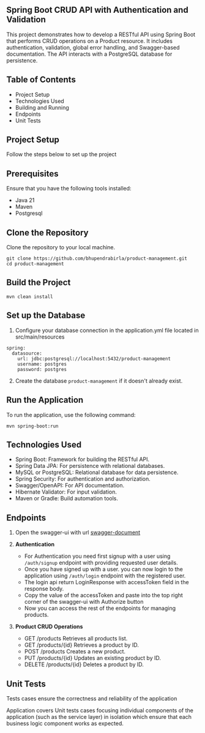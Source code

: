 Spring Boot CRUD API with Authentication and Validation
-------------
This project demonstrates how to develop a RESTful API using Spring Boot that performs CRUD operations on a Product
resource. It includes authentication, validation, global error handling, and Swagger-based documentation. The API
interacts with a PostgreSQL database for persistence.


Table of Contents
-----

- Project Setup
- Technologies Used
- Building and Running
- Endpoints
- Unit Tests

Project Setup
--
Follow the steps below to set up the project

Prerequisites
--
Ensure that you have the following tools installed:

- Java 21
- Maven
- Postgresql

Clone the Repository
---
Clone the repository to your local machine.
```
git clone https://github.com/bhupendrabirla/product-management.git
cd product-management
```

Build the Project
---
```mvn clean install```

Set up the Database
---

1. Configure your database connection in the application.yml file located in src/main/resources

```
spring:
  datasource:
    url: jdbc:postgresql://localhost:5432/product-management
    username: postgres
    password: postgres
```

2. Create the database ```product-management``` if it doesn't already exist.

Run the Application
----
To run the application, use the following command:

```mvn spring-boot:run```

Technologies Used
---

- Spring Boot: Framework for building the RESTful API.
- Spring Data JPA: For persistence with relational databases.
- MySQL or PostgreSQL: Relational database for data persistence.
- Spring Security: For authentication and authorization.
- Swagger/OpenAPI: For API documentation.
- Hibernate Validator: For input validation.
- Maven or Gradle: Build automation tools.

Endpoints
--
1. Open the swagger-ui with url [swagger-document](http://localhost:8080/swagger-ui/index.html)
2. **Authentication**
   - For Authentication you need first signup with a user using `/auth/signup` endpoint with providing requested user details.
   - Once you have signed up with a user. you can now login to the application using `/auth/login` endpoint with the registered user.
   - The login api return LoginResponse with accessToken field in the response body.
   - Copy the value of the accessToken and paste into the top right corner of the swagger-ui with Authorize button
   - Now you can access the rest of the endpoints for managing products.
3. **Product CRUD Operations**

   - GET /products Retrieves all products list.
   - GET /products/{id} Retrieves a product by ID.
   - POST /products Creates a new product.
   - PUT /products/{id} Updates an existing product by ID.
   - DELETE /products/{id} Deletes a product by ID.

Unit Tests
---
Tests cases ensure the correctness and reliability of the application

Application covers Unit tests cases focusing individual components of the application (such as the service layer) in isolation which ensure that each business logic component works as expected.






